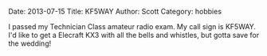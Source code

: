 Date: 2013-07-15
Title: KF5WAY
Author: Scott
Category: hobbies

I passed my Technician Class amateur radio exam.  My call sign is KF5WAY.  I'd like to get a Elecraft KX3 with all the bells and whistles, but gotta save for the wedding!

